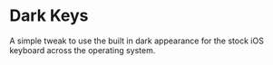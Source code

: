 # Dark Keys
A simple tweak to use the built in dark appearance for the stock iOS keyboard across the operating system.
